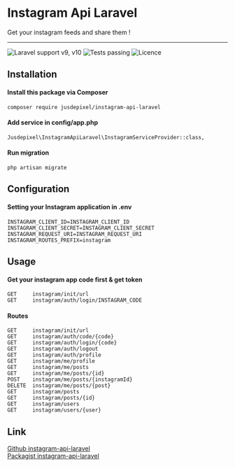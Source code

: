 # Instagram Api Laravel
Get your instagram feeds and share them !
***
![Laravel support v9, v10](https://img.shields.io/badge/Laravel%20Support-v9%2C%20v10-blue)
![Tests passing](https://img.shields.io/badge/Tests-passing-brightgreen)
![Licence](https://img.shields.io/badge/Licence-MIT-yellow)

## Installation
#### Install this package via Composer
```
composer require jusdepixel/instagram-api-laravel
```
#### Add service in config/app.php
```
Jusdepixel\InstagramApiLaravel\InstagramServiceProvider::class,
```
#### Run migration
```
php artisan migrate
```

## Configuration
#### Setting your Instagram application in .env
```
INSTAGRAM_CLIENT_ID=INSTAGRAM_CLIENT_ID
INSTAGRAM_CLIENT_SECRET=INSTAGRAM_CLIENT_SECRET
INSTAGRAM_REQUEST_URI=INSTAGRAM_REQUEST_URI
INSTAGRAM_ROUTES_PREFIX=instagram
```

## Usage
#### Get your instagram app code first & get token
```
GET     instagram/init/url
GET     instagram/auth/login/INSTAGRAM_CODE
```
#### Routes
```
GET     instagram/init/url
GET     instagram/auth/code/{code}
GET     instagram/auth/login/{code}
GET     instagram/auth/logout
GET     instagram/auth/profile
GET     instagram/me/profile
GET     instagram/me/posts
GET     instagram/me/posts/{id}
POST    instagram/me/posts/{instagramId}
DELETE  instagram/me/posts/{post}
GET     instagram/posts
GET     instagram/posts/{id}
GET     instagram/users
GET     instagram/users/{user}
```
## Link
[Github instagram-api-laravel](https://github.com/jusdepixel/instagram-api-laravel)  
[Packagist instagram-api-laravel](https://packagist.org/packages/jusdepixel/instagram-api-laravel)
